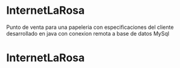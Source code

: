 # InternetLaRosa
Punto de venta para una papeleria con especificaciones del cliente desarrollado en java con conexion remota a base de datos MySql
# InternetLaRosa
